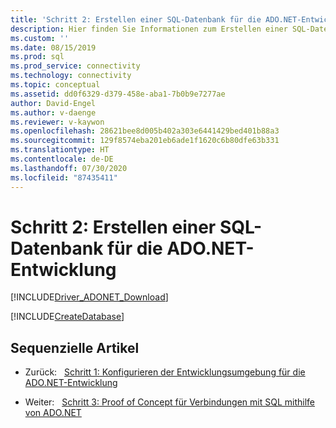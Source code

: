 ```yaml
---
title: 'Schritt 2: Erstellen einer SQL-Datenbank für die ADO.NET-Entwicklung'
description: Hier finden Sie Informationen zum Erstellen einer SQL-Datenbank für die ADO.NET-Entwicklung mit Microsoft.Data.SqlClient.
ms.custom: ''
ms.date: 08/15/2019
ms.prod: sql
ms.prod_service: connectivity
ms.technology: connectivity
ms.topic: conceptual
ms.assetid: dd0f6329-d379-458e-aba1-7b0b9e7277ae
author: David-Engel
ms.author: v-daenge
ms.reviewer: v-kaywon
ms.openlocfilehash: 28621bee8d005b402a303e6441429bed401b88a3
ms.sourcegitcommit: 129f8574eba201eb6ade1f1620c6b80dfe63b331
ms.translationtype: HT
ms.contentlocale: de-DE
ms.lasthandoff: 07/30/2020
ms.locfileid: "87435411"
---
```

# <a name="step-2-create-a-sql-database-for-adonet-development"></a>Schritt 2: Erstellen einer SQL-Datenbank für die ADO.NET-Entwicklung

[!INCLUDE[Driver_ADONET_Download](../../includes/driver_adonet_download.md)]

[!INCLUDE[CreateDatabase](../../includes/createdatabase.md)]

## <a name="sequential-articles"></a>Sequenzielle Artikel

- Zurück:&nbsp;&nbsp;&nbsp;[Schritt 1: Konfigurieren der Entwicklungsumgebung für die ADO.NET-Entwicklung](step-1-configure-development-environment-ado-net-development.md)

- Weiter:&nbsp;&nbsp;&nbsp;[Schritt 3: Proof of Concept für Verbindungen mit SQL mithilfe von ADO.NET](step-3-connect-sql-ado-net.md)  
